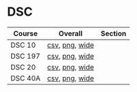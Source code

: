 # DSC

| Course | Overall | Section |
| ------ | ------- | ------- |
| DSC 10 | [csv](https://github.com/UCSD-Historical-Enrollment-Data/2024Summer1/blob/main/overall/DSC%2010.csv), [png](https://raw.githubusercontent.com/UCSD-Historical-Enrollment-Data/2024Summer1/main/plot_overall/DSC%2010.png), [wide](https://raw.githubusercontent.com/UCSD-Historical-Enrollment-Data/2024Summer1/main/plot_overall_wide/DSC%2010.png) |  |
| DSC 197 | [csv](https://github.com/UCSD-Historical-Enrollment-Data/2024Summer1/blob/main/overall/DSC%20197.csv), [png](https://raw.githubusercontent.com/UCSD-Historical-Enrollment-Data/2024Summer1/main/plot_overall/DSC%20197.png), [wide](https://raw.githubusercontent.com/UCSD-Historical-Enrollment-Data/2024Summer1/main/plot_overall_wide/DSC%20197.png) |  |
| DSC 20 | [csv](https://github.com/UCSD-Historical-Enrollment-Data/2024Summer1/blob/main/overall/DSC%2020.csv), [png](https://raw.githubusercontent.com/UCSD-Historical-Enrollment-Data/2024Summer1/main/plot_overall/DSC%2020.png), [wide](https://raw.githubusercontent.com/UCSD-Historical-Enrollment-Data/2024Summer1/main/plot_overall_wide/DSC%2020.png) |  |
| DSC 40A | [csv](https://github.com/UCSD-Historical-Enrollment-Data/2024Summer1/blob/main/overall/DSC%2040A.csv), [png](https://raw.githubusercontent.com/UCSD-Historical-Enrollment-Data/2024Summer1/main/plot_overall/DSC%2040A.png), [wide](https://raw.githubusercontent.com/UCSD-Historical-Enrollment-Data/2024Summer1/main/plot_overall_wide/DSC%2040A.png) |  |
